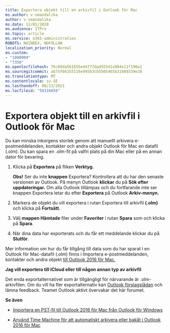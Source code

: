 ```yaml
---
title: Exportera objekt till en arkivfil i Outlook för Mac
ms.author: v-smandalika
author: v-smandalika
ms.date: 12/01/2020
ms.audience: ITPro
ms.topic: article
ms.service: o365-administration
ROBOTS: NOINDEX, NOFOLLOW
localization_priority: Normal
ms.custom:
- "1800009"
- "7350"
ms.openlocfilehash: 76c89da561655e44777dad55541a984e11f190a1
ms.sourcegitcommit: ab75f66355116e995b3cb5505465b31989339e28
ms.translationtype: MT
ms.contentlocale: sv-SE
ms.lasthandoff: 08/13/2021
ms.locfileid: "58316658"
---
```

# <a name="export-items-to-an-archive-file-in-outlook-for-mac"></a>Exportera objekt till en arkivfil i Outlook för Mac

Du kan minska inkorgens storlek genom att manuellt arkivera e-postmeddelanden, kontakter och andra objekt Outlook för Mac en datafil (.olm). Du kan spara en .olm-fil på valfri plats på din Mac eller på en annan dator för bevaring.

1. Klicka på **Exportera** på fliken **Verktyg.**

    **Obs!** Ser du inte **knappen** Exportera? Kontrollera att du har den senaste versionen av Outlook. På menyn Outlook **klickar** du på **Sök efter uppdateringar.** Om alla Outlook tillämpas och du fortfarande inte ser  knappen Exportera letar du efter **Exportera** på Outlook **Arkiv-menyn.**

2. Markera de objekt du vill exportera i rutan Exportera till arkivfil **(.olm)** och klicka på **Fortsätt.**

3. Välj **mappen Hämtade** filer under **Favoriter** i rutan **Spara** som och klicka på **Spara**.

4. När dina data har exporterats och du får ett meddelande klickar du på **Slutför**.

Mer information om hur du får tillgång till data som du har sparat i en Outlook för Mac-datafil (.olm) finns i Importera e-postmeddelanden, kontakter och andra objekt [till Outlook 2016 för Mac.](https://support.microsoft.com/office/import-and-export-outlook-email-contacts-and-calendar-92577192-3881-4502-b79d-c3bbada6c8ef#ID0EAACAAA=macOS)

**Jag vill exportera till iCloud eller till någon annan typ av arkivfil**

Det enda exportalternativet som är tillgängligt för närvarande är .olm-arkivfilen. Om du vill ha fler exportalternativ kan [Outlook förslagslådan](https://outlook.uservoice.com/) och lämna feedback. Teamet Outlook aktivt övervakar det här forumet.

**Se även**

- [Importera en PST-fil till Outlook 2016 för Mac från Outlook för Windows](https://support.microsoft.com/office/import-a-pst-file-into-outlook-for-mac-from-outlook-for-windows-b4a6a1d6-94bb-4c85-a4fc-a83dc690e18c)

- [Använd Time Machine för att automatiskt arkivera eller bakåt i Outlook 2016 för Mac](https://support.microsoft.com/office/automatically-archive-or-back-up-outlook-for-mac-items-441fcce5-2262-4b64-ac8c-fa949df989f5)
